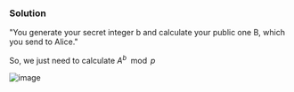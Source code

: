 ### Solution

"You generate your secret integer b and calculate your public one B, which you send to Alice."

So, we just need to calculate $A^b \mod p$

![image](https://user-images.githubusercontent.com/126962960/233802953-1348dc46-2ab8-4bf2-bb52-918863b96121.png)

